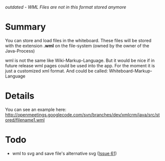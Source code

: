 _outdated - WML Files are not in this format stored anymore_

# Summary #

You can store and load files in the whiteboard. These files will be stored with the extension **.wml** on the file-system (owned by the owner of the Java-Process)

wml is not the same like Wiki-Markup-Language. But it would be nice if in future release wml pages could be used into the app. For the moment it is just a customized xml format. And could be called: Whiteboard-Markup-Language


# Details #

You can see an example here:
http://openmeetings.googlecode.com/svn/branches/dev/xmlcrm/java/src/stored/filename1.wml

# Todo #
  * wml to svg and save file's alternative svg ([Issue 61](https://code.google.com/p/openmeetings/issues/detail?id=61))